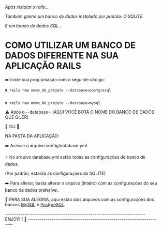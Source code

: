 *Após instalar o rails...*

*Também ganha um banco de dados instalado por padrão: O SQLITE.*

*É um banco de dados SQL...* 


# COMO UTILIZAR UM BANCO DE DADOS DIFERENTE NA SUA APLICAÇÃO RAILS #

➡️ Inicie sua programação com o seguinte código:

~~~
💲 rails new nome_do_projeto --database=postgresql
~~~
~~~

💲 rails new nome_do_projeto --database=mysql
~~~

⚠️ Após o --database= (AQUI VOCÊ BOTA O NOME DO BANCO DE DADOS QUE QUER)


🔻 OU 🔻


NA PASTA DA APLICAÇÃO:

➡️ Acesse o arquivo config/database.yml

⭐ No arquivo database.yml estão todas as configurações de banco de dados.

(Por padrão, estarão as configurações do SQLITE)


➡️ Para alterar, basta alterar o arquivo (inteiro) com as configurações do seu banco de dados preferível.

💙 PARA SUA ALEGRIA, aqui estão dois arquivos com as configurações dos bancos [MySQL](https://github.com/LeticiaBibiano/ruby_on_rails_doc/blob/main/Banco_de_dados/mysql.database.yml) e [PostgreSQL](https://github.com/LeticiaBibiano/ruby_on_rails_doc/blob/main/Banco_de_dados/postgres.database.yml).

------------------------------------------------------------------------ ENJOY!!! 🍾 ----------------------------------------------------------------------

